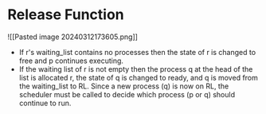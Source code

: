 # Release Function
![[Pasted image 20240312173605.png]]
- If r's waiting_list contains no processes then the state of r is changed to free and p continues executing.
- If the waiting list of r is not empty then the process q at the head of the list is allocated r, the state of q is changed to ready, and q is moved from the waiting_list to RL. Since a new process (q) is now on RL, the scheduler must be called to decide which process (p or q) should continue to run.